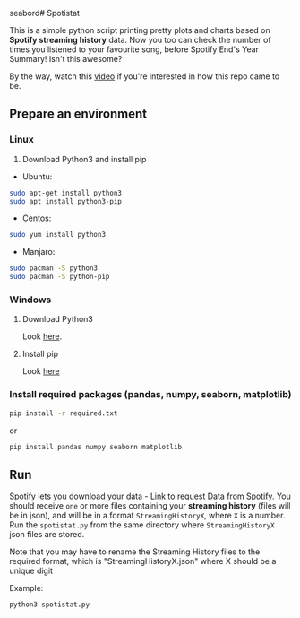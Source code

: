 seabord# Spotistat

This is a simple python script printing pretty plots and charts based on **Spotify streaming history** data. Now you too can check the number of times you listened to your favourite song, before Spotify End's Year Summary!
Isn't this awesome?

By the way, watch this [video](https://youtu.be/HYEe1j3CCA8) if you're interested in how this repo came to be.

## Prepare an environment

### Linux

1. Download Python3 and install pip

* Ubuntu:

```sh
sudo apt-get install python3
sudo apt install python3-pip
```

* Centos:

```sh
sudo yum install python3
```

* Manjaro:

```sh
sudo pacman -S python3
sudo pacman -S python-pip
```


### Windows

1. Download Python3

	Look [here](https://www.python.org/downloads/windows/). 

2. Install pip

	Look [here](https://www.liquidweb.com/kb/install-pip-windows/)


### Install required packages (pandas, numpy, seaborn, matplotlib)

```sh
pip install -r required.txt
```

or

```sh
pip install pandas numpy seaborn matplotlib
```

## Run

Spotify lets you download your data - [Link to request Data from Spotify](https://www.spotify.com/in-en/account/privacy/).
You should receive `one` or more files containing your **streaming history** (files will be in json), and will be in a format `StreamingHistoryX`, where `X` is a number. 
Run the `spotistat.py` from the same directory where `StreamingHistoryX` json files are stored.

Note that you may have to rename the Streaming History files to the required format, which is "StreamingHistoryX.json" where X should be a unique digit

Example:

```sh
python3 spotistat.py
```
